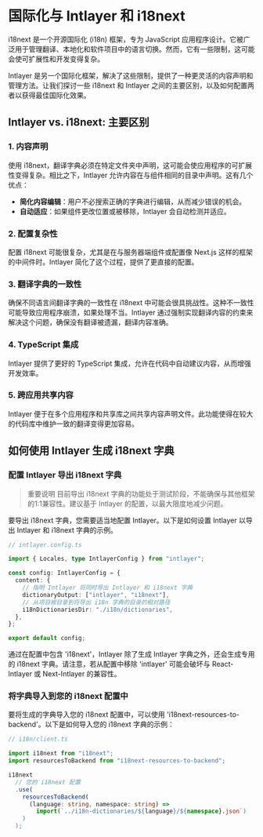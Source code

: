 # 国际化与 Intlayer 和 i18next

i18next 是一个开源国际化 (i18n) 框架，专为 JavaScript 应用程序设计。它被广泛用于管理翻译、本地化和软件项目中的语言切换。然而，它有一些限制，这可能会使可扩展性和开发变得复杂。

Intlayer 是另一个国际化框架，解决了这些限制，提供了一种更灵活的内容声明和管理方法。让我们探讨一些 i18next 和 Intlayer 之间的主要区别，以及如何配置两者以获得最佳国际化效果。

## Intlayer vs. i18next: 主要区别

### 1. 内容声明

使用 i18next，翻译字典必须在特定文件夹中声明，这可能会使应用程序的可扩展性变得复杂。相比之下，Intlayer 允许内容在与组件相同的目录中声明。这有几个优点：

- **简化内容编辑**：用户不必搜索正确的字典进行编辑，从而减少错误的机会。
- **自动适应**：如果组件更改位置或被移除，Intlayer 会自动检测并适应。

### 2. 配置复杂性

配置 i18next 可能很复杂，尤其是在与服务器端组件或配置像 Next.js 这样的框架的中间件时。Intlayer 简化了这个过程，提供了更直接的配置。

### 3. 翻译字典的一致性

确保不同语言间翻译字典的一致性在 i18next 中可能会很具挑战性。这种不一致性可能导致应用程序崩溃，如果处理不当。Intlayer 通过强制实现翻译内容的约束来解决这个问题，确保没有翻译被遗漏，翻译内容准确。

### 4. TypeScript 集成

Intlayer 提供了更好的 TypeScript 集成，允许在代码中自动建议内容，从而增强开发效率。

### 5. 跨应用共享内容

Intlayer 便于在多个应用程序和共享库之间共享内容声明文件。此功能使得在较大的代码库中维护一致的翻译变得更加容易。

## 如何使用 Intlayer 生成 i18next 字典

### 配置 Intlayer 导出 i18next 字典

> 重要说明
> 目前导出 i18next 字典的功能处于测试阶段，不能确保与其他框架的1:1兼容性。建议基于 Intlayer 的配置，以最大限度地减少问题。

要导出 i18next 字典，您需要适当地配置 Intlayer。以下是如何设置 Intlayer 以导出 Intlayer 和 i18next 字典的示例。

```typescript
// intlayer.config.ts

import { Locales, type IntlayerConfig } from "intlayer";

const config: IntlayerConfig = {
  content: {
    // 指明 Intlayer 将同时导出 Intlayer 和 i18next 字典
    dictionaryOutput: ["intlayer", "i18next"],
    // 从项目根目录到将导出 i18n 字典的目录的相对路径
    i18nDictionariesDir: "./i18n/dictionaries",
  },
};

export default config;
```

通过在配置中包含 'i18next'，Intlayer 除了生成 Intlayer 字典之外，还会生成专用的 i18next 字典。请注意，若从配置中移除 'intlayer' 可能会破坏与 React-Intlayer 或 Next-Intlayer 的兼容性。

### 将字典导入到您的 i18next 配置中

要将生成的字典导入您的 i18next 配置中，可以使用 'i18next-resources-to-backend'。以下是如何导入您的 i18next 字典的示例：

```typescript
// i18n/client.ts

import i18next from "i18next";
import resourcesToBackend from "i18next-resources-to-backend";

i18next
  // 您的 i18next 配置
  .use(
    resourcesToBackend(
      (language: string, namespace: string) =>
        import(`../i18n-dictionaries/${language}/${namespace}.json`)
    )
  );
```
